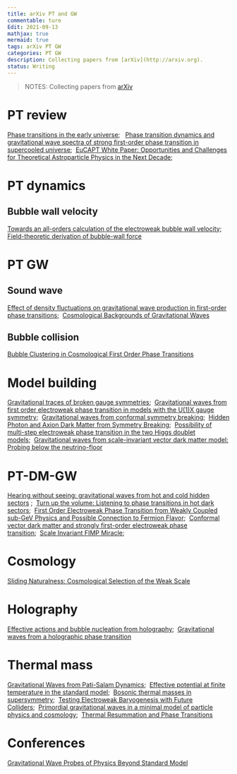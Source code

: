```yaml
---
title: arXiv PT and GW
commentable: ture
Edit: 2021-09-13
mathjax: true
mermaid: true
tags: arXiv PT GW 
categories: PT GW
description: Collecting papers from [arXiv](http://arxiv.org).
status: Writing
---
```

>NOTES: Collecting papers from [arXiv](http://arxiv.org)

# PT review
[Phase transitions in the early universe](https://arxiv.org/pdf/2008.09136.pdf);&nbsp;&nbsp;
[Phase transition dynamics and gravitational wave spectra of strong first-order phase transition in supercooled universe](https://arxiv.org/pdf/2003.08892.pdf);&nbsp;&nbsp;[EuCAPT White Paper: Opportunities and Challenges for Theoretical Astroparticle Physics in the Next Decade](https://arxiv.org/pdf/2110.10074.pdf);&nbsp;&nbsp;

# PT dynamics
## Bubble wall velocity
[Towards an all-orders calculation of the electroweak bubble wall velocity](https://arxiv.org/pdf/2007.10343.pdf);&nbsp;&nbsp; [Field-theoretic derivation of bubble-wall force](https://arxiv.org/pdf/2005.10875.pdf)

# PT GW
## Sound wave
[Effect of density fluctuations on gravitational wave production in first-order phase transitions](https://arxiv.org/pdf/2108.11947.pdf);&nbsp;&nbsp;[Cosmological Backgrounds of Gravitational Waves](https://arxiv.org/pdf/1801.04268.pdf)


## Bubble collision
[Bubble Clustering in Cosmological First Order Phase Transitions](https://arxiv.org/pdf/2109.04496.pdf)

# Model building
[Gravitational traces of broken gauge symmetries](https://arxiv.org/pdf/1910.01124.pdf);&nbsp;&nbsp;[Gravitational waves from first order electroweak phase
transition in models with the U(1)X gauge symmetry](https://arxiv.org/pdf/1802.02947.pdf);&nbsp;&nbsp;[Gravitational waves from conformal
symmetry breaking](https://arxiv.org/pdf/1809.11129.pdf);&nbsp;&nbsp;[Hidden Photon and Axion Dark Matter
from Symmetry Breaking](https://arxiv.org/pdf/2105.14549.pdf);&nbsp;&nbsp;[Possibility of multi-step electroweak phase transition
in the two Higgs doublet models](https://arxiv.org/pdf/2106.03439.pdf);&nbsp;&nbsp;[Gravitational waves from scale-invariant vector dark matter model: Probing below the neutrino-floor](https://arxiv.org/pdf/1907.08899.pdf)

# PT-DM-GW
[Hearing without seeing: gravitational waves from hot and cold hidden sectors](https://link.springer.com/content/pdf/10.1007/JHEP07(2019)044.pdf) ;&nbsp;&nbsp;[Turn up the volume: Listening to phase transitions in hot dark sectors](https://arxiv.org/pdf/2109.06208.pdf);&nbsp;&nbsp;[First Order Electroweak Phase Transition from Weakly Coupled sub-GeV Physics and Possible Connection to Fermion Flavor](https://arxiv.org/pdf/2101.05319.pdf);&nbsp;&nbsp;[Conformal vector dark matter and strongly first-order electroweak phase transition](https://arxiv.org/pdf/1901.04168.pdf);&nbsp;&nbsp;[Scale Invariant FIMP Miracle](https://arxiv.org/pdf/2109.03259.pdf);&nbsp;&nbsp;

# Cosmology
[Sliding Naturalness: Cosmological Selection of the Weak Scale](https://arxiv.org/pdf/2109.13249.pdf)

# Holography
[Effective actions and bubble nucleation from holography](https://arxiv.org/pdf/2109.13784.pdf);&nbsp;&nbsp;[Gravitational waves from a holographic phase transition](https://arxiv.org/pdf/2011.12878.pdf)

# Thermal mass
[Gravitational Waves from Pati-Salam Dynamics](https://arxiv.org/pdf/2004.02332.pdf);&nbsp;&nbsp;[Effective potential at finite temperature in the standard model](https://journals.aps.org/prd/pdf/10.1103/PhysRevD.45.2933);&nbsp;&nbsp;[Bosonic thermal masses in supersymmetry](https://arxiv.org/pdf/hep-ph/9606438.pdf);&nbsp;&nbsp;[Testing Electroweak Baryogenesis with Future Colliders](https://arxiv.org/pdf/1409.0005.pdf);&nbsp;&nbsp;[Primordial gravitational waves in a minimal model of particle physics and cosmology](https://arxiv.org/pdf/2009.02050.pdf);&nbsp;&nbsp;[Thermal Resummation and Phase Transitions](https://arxiv.org/pdf/1612.00466.pdf)

# Conferences
[Gravitational Wave Probes of Physics Beyond Standard Model](https://indico.cern.ch/event/1044754/)
